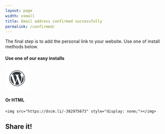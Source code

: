 ```yaml
---
layout: page
width: xsmall
title: Email address confirmed successfully
permalink: /confirmed/
---
```


The final step is to add the personal link to your website. Use one of install methods below.

#### Use one of our easy installs
<span title="Wordpress"><a href="https://wordpress.org/plugins/did-someone-clone-me/" style="border-bottom:0px;"><img src="/assets/img/wp.png" style="max-width: auto; height: 75px;"></a></span>
<span title="Google tag manager" hidden><a href="https://dummy/" style="border-bottom:0px;"><img src="/assets/img/gtm.png" style="max-width: auto; height: 50px;"></a></span>

#### Or HTML
```
<img src="https://dscm.li/-382975673" style="display: none;"></img>
```

## Share it!
<a href="https://twitter.com/share?text=I%20just%20signed%20up%20to%20didsomeoneclone.me%20to%20get%20notified%20once%20my%20website%20is%20cloned%20#phishing%20#dscm&url=%20" class="twitter-share-button" data-size=large data-show-count="false"></a><script async src="https://platform.twitter.com/widgets.js" charset="utf-8"></script>

<script>
const queryString = window.location.search;
const urlParams = new URLSearchParams(queryString);
id = urlParams.get('id');

if (id && /^-?[0-9]+$/.test(id)) {
	document.body.innerHTML = document.body.innerHTML.replace(/-382975673/g, id);
}
</script>

